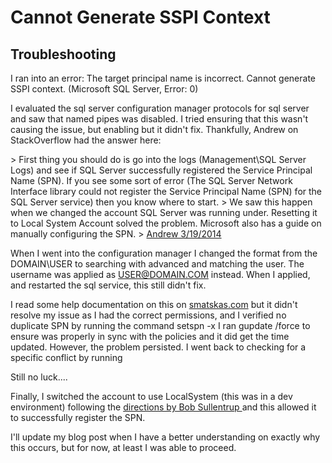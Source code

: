 # Cannot Generate SSPI Context


## Troubleshooting

I ran into an error: The target principal name is incorrect.  Cannot generate SSPI context. (Microsoft SQL Server, Error: 0)

I evaluated the sql server configuration manager protocols for sql server and saw that named pipes was disabled. I tried ensuring that this wasn&#39;t causing the issue, but enabling but it didn&#39;t fix. Thankfully, Andrew on StackOverflow had the answer here:

&gt; First thing you should do is go into the logs (Management\SQL Server Logs) and see if SQL Server successfully registered the Service Principal Name (SPN). If you see some sort of error (The SQL Server Network Interface library could not register the Service Principal Name (SPN) for the SQL Server service) then you know where to start.
&gt; We saw this happen when we changed the account SQL Server was running under. Resetting it to Local System Account solved the problem. Microsoft also has a guide on manually configuring the SPN.
&gt; [Andrew 3/19/2014](http://stackoverflow.com/a/22505719/68698)

When I went into the configuration manager I changed the format from the DOMAIN\USER to searching with advanced and matching the user. The username was applied as USER@DOMAIN.COM instead. When I applied, and restarted the sql service, this still didn&#39;t fix.

I read some help documentation on this on [smatskas.com](http://bit.ly/2dZG6p7) but it didn&#39;t resolve my issue as I had the correct permissions, and I verified no duplicate SPN by running the command setspn -x
I ran gupdate /force to ensure was properly in sync with the policies and it did get the time updated. However, the problem persisted. I went back to checking for a specific conflict by running

Still no luck....

Finally, I switched the account to use LocalSystem (this was in a dev environment) following the [directions by Bob Sullentrup ](http://dba.stackexchange.com/a/150447/7682) and this allowed it to successfully register the SPN.

I&#39;ll update my blog post when I have a better understanding on exactly why this occurs, but for now, at least I was able to proceed.

